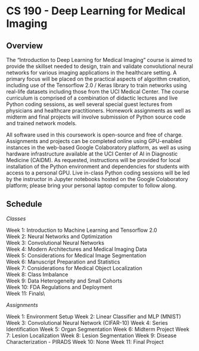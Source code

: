 # CS 190 - Deep Learning for Medical Imaging

## Overview

The “Introduction to Deep Learning for Medical Imaging” course is aimed to provide the skillset needed to design, train and validate convolutional neural networks for various imaging applications in the healthcare setting. A primary focus will be placed on the practical aspects of algorithm creation, including use of the Tensorflow 2.0 / Keras library to train networks using real-life datasets including those from the UCI Medical Center. The course curriculum is comprised of a combination of didactic lectures and live Python coding sessions, as well several special guest lectures from physicians and healthcare practitioners. Homework assignments as well as midterm and final projects will involve submission of Python source code and trained network models.

All software used in this coursework is open-source and free of charge. Assignments and projects can be completed online using GPU-enabled instances in the web-based Google Colaboratory platform, as well as using hardware infrastructure available at the UCI Center of AI in Diagnostic Medicine (CAIDM). As requested, instructions will be provided for local installation of the Python environment and dependencies for students with access to a personal GPU. Live in-class Python coding sessions will be led by the instructor in Jupyter notebooks hosted on the Google Colaboratory platform; please bring your personal laptop computer to follow along. 

## Schedule

*Classes*

Week 1: Introduction to Machine Learning and Tensorflow 2.0\
Week 2: Neural Networks and Optimization\
Week 3: Convolutional Neural Networks\
Week 4: Modern Architectures and Medical Imaging Data\
Week 5: Considerations for Medical Image Segmentation\
Week 6: Manuscript Preparation and Statistics\
Week 7: Considerations for Medical Object Localization\
Week 8: Class Imbalance\
Week 9: Data Heterogeneity and Small Cohorts\
Week 10: FDA Regulations and Deployment\
Week 11: Finals\

*Assignments*

Week 1: Environment Setup
Week 2: Linear Classifier and MLP (MNIST)
Week 3: Convolutional Neural Network (CIFAR-10)
Week 4: Series Identification
Week 5: Organ Segmentation
Week 6: Midterm Project
Week 7: Lesion Localization
Week 8: Lesion Segmentation
Week 9: Disease Characterization - PIRADS
Week 10: None
Week 11: Final Project
